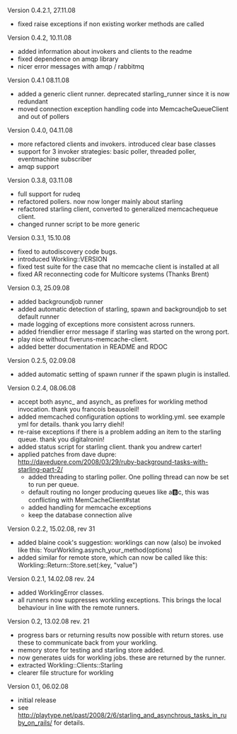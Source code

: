 Version 0.4.2.1, 27.11.08
- fixed raise exceptions if non existing worker methods are called

Version 0.4.2, 10.11.08
- added information about invokers and clients to the readme
- fixed dependence on amqp library
- nicer error messages with amqp / rabbitmq

Version 0.4.1 08.11.08
- added a generic client runner. deprecated starling_runner since it is now redundant
- moved connection exception handling code into MemcacheQueueClient and out of pollers

Version 0.4.0, 04.11.08
- more refactored clients and invokers. introduced clear base classes
- support for 3 invoker strategies: basic poller, threaded poller, eventmachine subscriber
- amqp support

Version 0.3.8, 03.11.08
- full support for rudeq
- refactored pollers. now now longer mainly about starling
- refactored starling client, converted to generalized memcachequeue client.
- changed runner script to be more generic

Version 0.3.1, 15.10.08
- fixed to autodiscovery code bugs. 
- introduced Workling::VERSION
- fixed test suite for the case that no memcache client is installed at all
- fixed AR reconnecting code for Multicore systems (Thanks Brent)

Version 0.3, 25.09.08
- added backgroundjob runner
- added automatic detection of starling, spawn and backgroundjob to set default runner
- made logging of exceptions more consistent across runners. 
- added friendlier error message if starling was started on the wrong port. 
- play nice without fiveruns-memcache-client. 
- added better documentation in README and RDOC

Version 0.2.5, 02.09.08
- added automatic setting of spawn runner if the spawn plugin is installed. 

Version 0.2.4, 08.06.08
- accept both async_ and asynch_ as prefixes for workling method invocation. thank you francois beausoleil!
- added memcached configuration options to workling.yml. see example yml for details. thank you larry diehl!
- re-raise exceptions if there is a problem adding an item to the starling queue. thank you digitalronin!
- added status script for starling client. thank you andrew carter!
- applied patches from dave dupre: http://davedupre.com/2008/03/29/ruby-background-tasks-with-starling-part-2/
  - added threading to starling poller. One polling thread can now be set to run per queue. 
  - default routing no longer producing queues like a:b:c, this was conflicting with MemCacheClient#stat
  - added handling for memcache exceptions
  - keep the database connection alive

Version 0.2.2, 15.02.08, rev 31
- added blaine cook's suggestion: worklings can now (also) be invoked like this: YourWorkling.asynch_your_method(options)
- added similar for remote store, which can now be called like this: Workling::Return::Store.set(:key, "value")

Version 0.2.1, 14.02.08 rev. 24
- added WorklingError classes.
- all runners now suppresses workling exceptions. This brings the local behaviour in line with the remote runners.

Version 0.2, 13.02.08 rev. 21
- progress bars or returning results now possible with return stores. use these to communicate back from your workling.
- memory store for testing and starling store added. 
- now generates uids for workling jobs. these are returned by the runner.
- extracted Workling::Clients::Starling
- clearer file structure for workling

Version 0.1, 06.02.08
- initial release
- see http://playtype.net/past/2008/2/6/starling_and_asynchrous_tasks_in_ruby_on_rails/ for details.